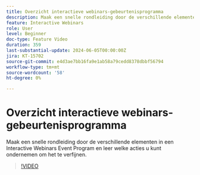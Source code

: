 ```yaml
---
title: Overzicht interactieve webinars-gebeurtenisprogramma
description: Maak een snelle rondleiding door de verschillende elementen in een Interactive Webinars Event Program en leer welke acties u kunt ondernemen om het te verfijnen.
feature: Interactive Webinars
role: User
level: Beginner
doc-type: Feature Video
duration: 359
last-substantial-update: 2024-06-05T00:00:00Z
jira: KT-15702
source-git-commit: e4d3ae7bb16fa9e1ab58a79cedd8378dbbf56794
workflow-type: tm+mt
source-wordcount: '58'
ht-degree: 0%

---
```



# Overzicht interactieve webinars-gebeurtenisprogramma

Maak een snelle rondleiding door de verschillende elementen in een Interactive Webinars Event Program en leer welke acties u kunt ondernemen om het te verfijnen.

>[!VIDEO](https://video.tv.adobe.com/v/3429640/?learn=on)
